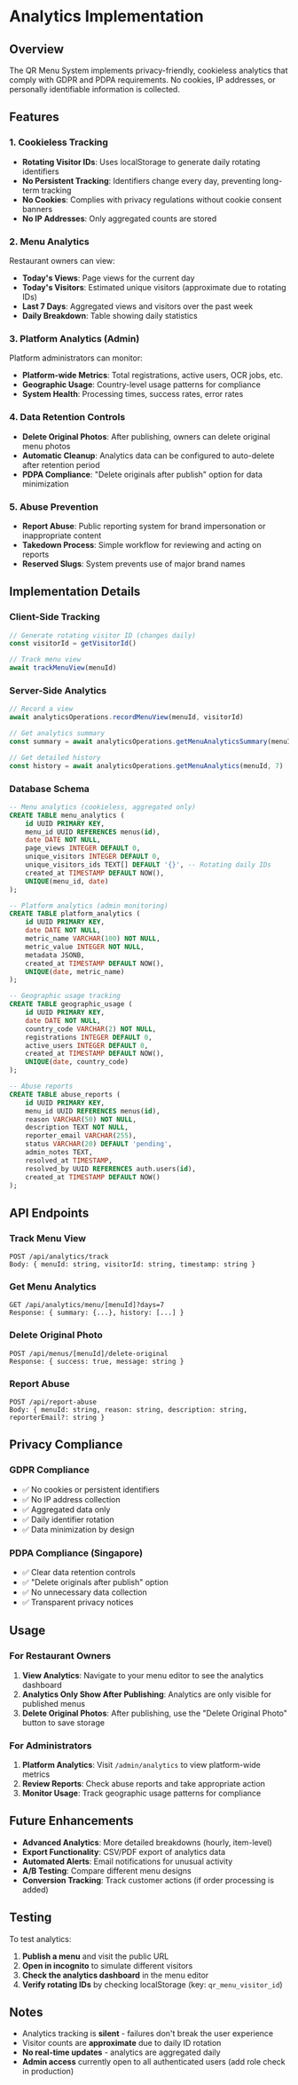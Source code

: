 # Analytics Implementation

## Overview

The QR Menu System implements privacy-friendly, cookieless analytics that comply with GDPR and PDPA requirements. No cookies, IP addresses, or personally identifiable information is collected.

## Features

### 1. Cookieless Tracking

- **Rotating Visitor IDs**: Uses localStorage to generate daily rotating identifiers
- **No Persistent Tracking**: Identifiers change every day, preventing long-term tracking
- **No Cookies**: Complies with privacy regulations without cookie consent banners
- **No IP Addresses**: Only aggregated counts are stored

### 2. Menu Analytics

Restaurant owners can view:
- **Today's Views**: Page views for the current day
- **Today's Visitors**: Estimated unique visitors (approximate due to rotating IDs)
- **Last 7 Days**: Aggregated views and visitors over the past week
- **Daily Breakdown**: Table showing daily statistics

### 3. Platform Analytics (Admin)

Platform administrators can monitor:
- **Platform-wide Metrics**: Total registrations, active users, OCR jobs, etc.
- **Geographic Usage**: Country-level usage patterns for compliance
- **System Health**: Processing times, success rates, error rates

### 4. Data Retention Controls

- **Delete Original Photos**: After publishing, owners can delete original menu photos
- **Automatic Cleanup**: Analytics data can be configured to auto-delete after retention period
- **PDPA Compliance**: "Delete originals after publish" option for data minimization

### 5. Abuse Prevention

- **Report Abuse**: Public reporting system for brand impersonation or inappropriate content
- **Takedown Process**: Simple workflow for reviewing and acting on reports
- **Reserved Slugs**: System prevents use of major brand names

## Implementation Details

### Client-Side Tracking

```typescript
// Generate rotating visitor ID (changes daily)
const visitorId = getVisitorId()

// Track menu view
await trackMenuView(menuId)
```

### Server-Side Analytics

```typescript
// Record a view
await analyticsOperations.recordMenuView(menuId, visitorId)

// Get analytics summary
const summary = await analyticsOperations.getMenuAnalyticsSummary(menuId)

// Get detailed history
const history = await analyticsOperations.getMenuAnalytics(menuId, 7)
```

### Database Schema

```sql
-- Menu analytics (cookieless, aggregated only)
CREATE TABLE menu_analytics (
    id UUID PRIMARY KEY,
    menu_id UUID REFERENCES menus(id),
    date DATE NOT NULL,
    page_views INTEGER DEFAULT 0,
    unique_visitors INTEGER DEFAULT 0,
    unique_visitors_ids TEXT[] DEFAULT '{}', -- Rotating daily IDs
    created_at TIMESTAMP DEFAULT NOW(),
    UNIQUE(menu_id, date)
);

-- Platform analytics (admin monitoring)
CREATE TABLE platform_analytics (
    id UUID PRIMARY KEY,
    date DATE NOT NULL,
    metric_name VARCHAR(100) NOT NULL,
    metric_value INTEGER NOT NULL,
    metadata JSONB,
    created_at TIMESTAMP DEFAULT NOW(),
    UNIQUE(date, metric_name)
);

-- Geographic usage tracking
CREATE TABLE geographic_usage (
    id UUID PRIMARY KEY,
    date DATE NOT NULL,
    country_code VARCHAR(2) NOT NULL,
    registrations INTEGER DEFAULT 0,
    active_users INTEGER DEFAULT 0,
    created_at TIMESTAMP DEFAULT NOW(),
    UNIQUE(date, country_code)
);

-- Abuse reports
CREATE TABLE abuse_reports (
    id UUID PRIMARY KEY,
    menu_id UUID REFERENCES menus(id),
    reason VARCHAR(50) NOT NULL,
    description TEXT NOT NULL,
    reporter_email VARCHAR(255),
    status VARCHAR(20) DEFAULT 'pending',
    admin_notes TEXT,
    resolved_at TIMESTAMP,
    resolved_by UUID REFERENCES auth.users(id),
    created_at TIMESTAMP DEFAULT NOW()
);
```

## API Endpoints

### Track Menu View
```
POST /api/analytics/track
Body: { menuId: string, visitorId: string, timestamp: string }
```

### Get Menu Analytics
```
GET /api/analytics/menu/[menuId]?days=7
Response: { summary: {...}, history: [...] }
```

### Delete Original Photo
```
POST /api/menus/[menuId]/delete-original
Response: { success: true, message: string }
```

### Report Abuse
```
POST /api/report-abuse
Body: { menuId: string, reason: string, description: string, reporterEmail?: string }
```

## Privacy Compliance

### GDPR Compliance
- ✅ No cookies or persistent identifiers
- ✅ No IP address collection
- ✅ Aggregated data only
- ✅ Daily identifier rotation
- ✅ Data minimization by design

### PDPA Compliance (Singapore)
- ✅ Clear data retention controls
- ✅ "Delete originals after publish" option
- ✅ No unnecessary data collection
- ✅ Transparent privacy notices

## Usage

### For Restaurant Owners

1. **View Analytics**: Navigate to your menu editor to see the analytics dashboard
2. **Analytics Only Show After Publishing**: Analytics are only visible for published menus
3. **Delete Original Photos**: After publishing, use the "Delete Original Photo" button to save storage

### For Administrators

1. **Platform Analytics**: Visit `/admin/analytics` to view platform-wide metrics
2. **Review Reports**: Check abuse reports and take appropriate action
3. **Monitor Usage**: Track geographic usage patterns for compliance

## Future Enhancements

- **Advanced Analytics**: More detailed breakdowns (hourly, item-level)
- **Export Functionality**: CSV/PDF export of analytics data
- **Automated Alerts**: Email notifications for unusual activity
- **A/B Testing**: Compare different menu designs
- **Conversion Tracking**: Track customer actions (if order processing is added)

## Testing

To test analytics:

1. **Publish a menu** and visit the public URL
2. **Open in incognito** to simulate different visitors
3. **Check the analytics dashboard** in the menu editor
4. **Verify rotating IDs** by checking localStorage (key: `qr_menu_visitor_id`)

## Notes

- Analytics tracking is **silent** - failures don't break the user experience
- Visitor counts are **approximate** due to daily ID rotation
- **No real-time updates** - analytics are aggregated daily
- **Admin access** currently open to all authenticated users (add role check in production)
